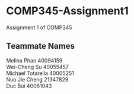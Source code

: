 # COMP345-Assignment1
Assignment 1 of COMP345

Teammate Names
--------------
Melina Phan 40094159<br/>
Wei-Cheng Su 40055457<br/>
Michael Totarella 40005251<br/>
Nuo Jie Cheng 21347829<br/>
Duc Bui 40061043<br/>
